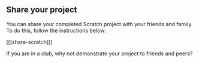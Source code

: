 ## Share your project

You can share your completed Scratch project with your friends and family. To do this, follow the instructions below:

[[[share-scratch]]]

If you are in a club, why not demonstrate your project to friends and peers?

